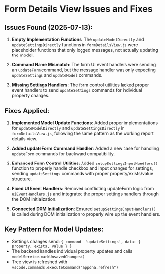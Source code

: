 # Form Details View Issues and Fixes

## Issues Found (2025-07-13):
1. **Empty Implementation Functions**: The `updateModelDirectly` and `updateSettingsDirectly` functions in `formDetailsView.js` were placeholder functions that only logged messages, not actually updating the model.

2. **Command Name Mismatch**: The form UI event handlers were sending an `updateForm` command, but the message handler was only expecting `updateSettings` and `updateModel` commands.

3. **Missing Settings Handlers**: The form control utilities lacked proper event handlers to send `updateSettings` commands for individual property changes.

## Fixes Applied:
1. **Implemented Model Update Functions**: Added proper implementations for `updateModelDirectly` and `updateSettingsDirectly` in `formDetailsView.js`, following the same pattern as the working report details view.

2. **Added updateForm Command Handler**: Added a new case for handling `updateForm` commands for backward compatibility.

3. **Enhanced Form Control Utilities**: Added `setupSettingsInputHandlers()` function to properly handle checkbox and input changes for settings, sending `updateSettings` commands with proper property/exists/value structure.

4. **Fixed UI Event Handlers**: Removed conflicting updateForm logic from `uiEventHandlers.js` and integrated the proper settings handlers through the DOM initialization.

5. **Connected DOM Initialization**: Ensured `setupSettingsInputHandlers()` is called during DOM initialization to properly wire up the event handlers.

## Key Pattern for Model Updates:
- Settings changes send: `{ command: 'updateSettings', data: { property, exists, value } }`
- The backend handles individual property updates and calls `modelService.markUnsavedChanges()`
- Tree view is refreshed with `vscode.commands.executeCommand("appdna.refresh")`

